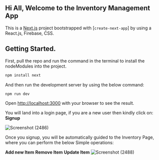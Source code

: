 ## Hi All, Welcome to the Inventory Management App

This is a [Next.js](https://nextjs.org/) project bootstrapped with [`create-next-app`] by using a React.js, Firebase, CSS.

## Getting Started.

First, pull the repo and run the command in the terminal to install the nodeModules into the project.

```bash
npm install next
```

And then run the development server by using the below command:

```bash
npm run dev
```

Open [http://localhost:3000](http://localhost:3000) with your browser to see the result.

You will land into a login page, if you are a new user then kindly click on: **Signup**

![Screenshot (2486)](https://github.com/user-attachments/assets/12e355ce-f72e-4eef-b9f2-ec8464d89952)

Once you signup, you will be automatically guided to the Inventory Page, where you can perform the below Simple operations:

**Add new Item**
**Remove Item**
**Update Item**
![Screenshot (2488)](https://github.com/user-attachments/assets/716c1c93-263d-438f-869a-61f7b34fd4bb)

